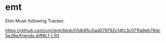 # emt
Elon Musk following Tracker.

https://github.com/cmj/emt/blob/01db95c0ad079792c14fc3c071fa9eb79dc5e28e/friends.diff#L1-L50
